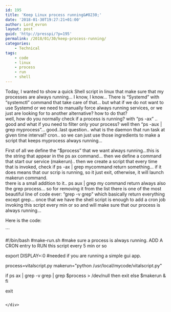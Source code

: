 ```yaml
---
id: 195
title: 'Keep Linux process running&#8230;'
date: '2018-01-30T19:27:21+01:00'
author: Lord_evron
layout: post
guid: 'http://presspi/?p=195'
permalink: /2018/01/30/keep-process-running/
categories:
    - Technical
tags:
    - code
    - linux
    - process
    - run
    - shell
---
```


Today, I wanted to show a quick Shell script in linux that make sure that my processes are always running… I know, I know… There is “Systemd” with “systemctl” command that take care of that… but what if we do not want to use Systemd or we need to manually force always running services, or we just are looking for to another alternative? how to do that?   
well, how do you normally check if a process is running? with “ps -ax” .. good and what if you need to filter only your process? well then “ps -aux | grep myprocess”… good..last question.. what is the daemon that run task at given time interval? cron.. so we can just use those ingredients to make a script that keeps myprocess always running…

First of all we define the “$process” that we want always running…this is the string that appear in the ps ax command… then we define a command that start our service (makerun).. then we create a script that every time that is invoked, check if ps -ax | grep mycommand return something… if it does means that our scrip is running, so it just exit, otherwise, it will launch makerun command.  
there is a small addition to it.. ps aux | grep my command return always also the grep process… so for removing it from the list there is one of the most beautiful line of code ever: “grep -v grep” which basically return everything except grep… once that we have the shell script is enough to add a cron job invoking this script every min or so and will make sure that our process is always running…

Here is the code:

<div class="wp-block-syntaxhighlighter-code ">```

#!/bin/bash
#make-run.sh
#make sure a process is always running. ADD A CRON entry to RUN this script every 5 min or so

export DISPLAY=:0 #needed if you are running a simple gui app.

process=vitalscript.py
makerun="python /usr/local/mycode/vitalscript.py"

if ps ax | grep -v grep | grep $process > /dev/null
then
    exit
else
    $makerun &
fi

exit

```

</div>